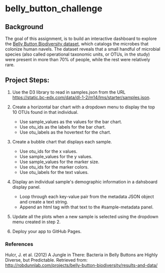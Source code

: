 # belly_button_challenge

## Background
The goal of this assignment, is to build an interactive dashboard to explore the [Belly Button Biodiversity dataset](https://robdunnlab.com/projects/belly-button-biodiversity/), which catalogs the microbes that colonize human navels. The dataset reveals that a small handful of microbial species (also called operational taxonomic units, or OTUs, in the study) were present in more than 70% of people, while the rest were relatively rare.

## Project Steps:

1. Use the D3 library to read in samples.json from the URL https://static.bc-edx.com/data/dl-1-2/m14/lms/starter/samples.json.

2. Create a horizontal bar chart with a dropdown menu to display the top 10 OTUs found in that individual.

    * Use sample_values as the values for the bar chart.
    * Use otu_ids as the labels for the bar chart.
    * Use otu_labels as the hovertext for the chart.

3. Create a bubble chart that displays each sample.

    * Use otu_ids for the x values.
    * Use sample_values for the y values.
    * Use sample_values for the marker size.
    * Use otu_ids for the marker colors.
    * Use otu_labels for the text values.

4. Display an individual sample's demographic information in a dahsboard display panel.

    * Loop through each key-value pair from the metadata JSON object and create a text string.
    * Append an html tag with that text to the #sample-metadata panel.

5. Update all the plots when a new sample is selected using the dropdown menu created in step 2. 

6. Deploy your app to GitHub Pages.


### References
Hulcr, J. et al. (2012) A Jungle in There: Bacteria in Belly Buttons are Highly Diverse, but Predictable. Retrieved from: http://robdunnlab.com/projects/belly-button-biodiversity/results-and-data/